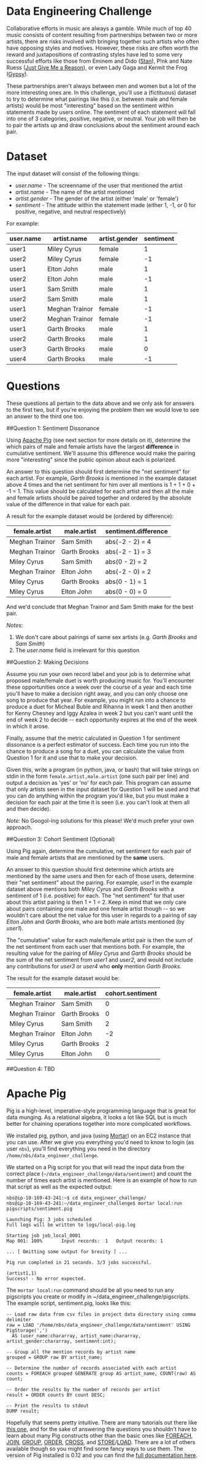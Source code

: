 Data Engineering Challenge
=======================


Collaborative efforts in music are always a gamble.  While much of top 40 music consists of content resulting from partnerships between two or more artists, there are risks involved with bringing together such artists who often have opposing styles and motives.  However, these risks are often worth the reward and juxtapositions of contrasting styles have led to some very successful efforts like those from Eminem and Dido ([Stan](https://www.youtube.com/watch?v=gOMhN-hfMtY)), P!nk and Nate Ruess ([Just Give Me a Reason](https://www.youtube.com/watch?v=OpQFFLBMEPI)), or even Lady Gaga and Kermit the Frog ([Gypsy](https://www.youtube.com/watch?v=WOvxX7SHKiE)). 

These partnerships aren't always between men and women but a lot of the more interesting ones are.  In this challenge, you'll use a (fictituous) dataset to try to determine what pairings like this (i.e. between male and female artists) would be most "interesting" based on the sentiment within statements made by users online.  The sentiment of each statement will fall into one of 3 categories, positive, negative, or neutral.  Your job will then be to pair the artists up and draw conclusions about the sentiment around each pair.


Dataset
===========

The input dataset will consist of the following things:

- _user.name_ - The screenname of the user that mentioned the artist
- _artist.name_ - The name of the artist mentioned
- _artist.gender_ - The gender of the artist (either 'male' or 'female')
- _sentiment_ - The attitude within the statement made (either 1, -1, or 0 for positive, negative, and neutral respectively)

For example:

user.name | artist.name | artist.gender | sentiment |
----------|-------------|---------------|-----------|
user1     | Miley Cyrus | female | 1 |
user2     | Miley Cyrus | female | -1 |
user1     | Elton John | male | 1 |
user2     | Elton John | male | -1 |
user1     | Sam Smith | male | 1 |
user2     | Sam Smith | male | 1 |
user1     | Meghan Trainor | female | -1 |
user2     | Meghan Trainor | female | -1 |
user1     | Garth Brooks | male | 1 |
user2     | Garth Brooks | male | 1 |
user3     | Garth Brooks | male | 0 |
user4     | Garth Brooks | male | -1 |


Questions
==========

These questions all pertain to the data above and we only ask for answers to the first two, but if you're enjoying the problem then we would love to see an answer to the third one too.

##Question 1: Sentiment Dissonance

Using [Apache Pig](#apache-pig) (see next section for more details on it), determine the which pairs of male and female artists have the largest **difference** in cumulative sentiment.  We'll assume this difference would make the pairing more "interesting" since the public opinion about each is polarized.

An answer to this question should first determine the "net sentiment" for each artist.  For example, _Garth Brooks_ is mentioned in the example dataset above 4 times and the net sentiment for him over all mentions is 1 + 1 + 0 + -1 = 1.  This value should be calculated for each artist and then all the male and female artists should be paired together and ordered by the absolute value of the difference in that value for each pair.

A result for the example dataset would be (ordered by difference):

female.artist | male.artist | sentiment.difference
--------------|-------------|---------------------
Meghan Trainor | Sam Smith | abs(-2 - 2) = 4
Meghan Trainor | Garth Brooks | abs(-2 - 1) = 3
Miley Cyrus | Sam Smith | abs(0 - 2) = 2
Meghan Trainor | Elton John | abs(-2 - 0) = 2
Miley Cyrus | Garth Brooks | abs(0 - 1) = 1
Miley Cyrus | Elton John | abs(0 - 0) = 0

And we'd conclude that Meghan Trainor and Sam Smith make for the best pair.

*Notes*: 

1. We don't care about pairings of same sex artists (e.g. _Garth Brooks_ and _Sam Smith_)
2. The _user.name_ field is irrelevant for this question

##Question 2: Making Decisions

Assume you run your own record label and your job is to determine what proposed male/female duet is worth producing music for.  You'll encounter these opportunities once a week over the course of a year and each time you'll have to make a decision right away, and you can only choose one song to produce that year.  For example, you might run into a chance to produce a duet for Micheal Buble and Rihanna in week 1 and then another for Kenny Chesney and Iggy Azalea in week 2 but you can't want until the end of week 2 to decide -- each opportunity expires at the end of the week in which it arose.

Finally, assume that the metric calculated in Question 1 for sentiment dissonance is a perfect estimator of success.  Each time you run into the chance to produce a song for a duet, you can calculate the value from Question 1 for it and use that to make your decision.

Given this, write a program (in python, java, or bash) that will take strings on stdin in the form ```female.artist,male.artist``` (one such pair per line) and output a decision as 'yes' or 'no' for each pair.  This program can assume that only artists seen in the input dataset for Question 1 will be used and that you can do anything within the program you'd like, but you must make a decision for each pair at the time it is seen (i.e. you can't look at them all and then decide).

*Note:* No Googol-ing solutions for this please!  We'd much prefer your own approach.


##Question 3: Cohort Sentiment (Optional)

Using Pig again, determine the cumulative, net sentiment for each pair of male and female artists that are mentioned by the **same** users.

An answer to this question should first determine which artists are mentioned by the same users and then for each of those users, determine their "net sentiment" about the pairing.  For example, _user1_ in the example dataset above mentions both _Miley Cyrus_ and _Garth Brooks_ with a sentiment of 1 (i.e. positive) for each.  The "net sentiment" for that user about this artist pairing is then 1 + 1 = 2.  Keep in mind that we only care about pairs containing one male and one female artist though -- so we wouldn't care about the net value for this user in regards to a pairing of say _Elton John_ and _Garth Brooks_, who are both male artists mentioned (by _user1_).

The "cumulative" value for each male/female artist pair is then the sum of the net sentiment from each user that mentions both.  For example, the resulting value for the pairing of _Miley Cyrus_ and _Garth Brooks_ should be the sum of the net sentiment from _user1_ and _user2_, and would not include any contributions for _user3_ or _user4_ who **only** mention _Garth Brooks_.

The result for the example dataset would be:

female.artist | male.artist | cohort.sentiment
--------------|-------------|---------------------
Meghan Trainor | Sam Smith | 0
Meghan Trainor | Garth Brooks | 0
Miley Cyrus | Sam Smith | 2
Meghan Trainor | Elton John | -2
Miley Cyrus | Garth Brooks | 2
Miley Cyrus | Elton John | 0

##Question 4: TBD


Apache Pig
=============

Pig is a high-level, imperative-style programming language that is great for data munging.  As a relational algebra, it looks a lot like SQL but is much better for chaining operations together into more complicated workflows.

We installed pig, python, and java (using [Mortar](https://www.mortardata.com/products/mortar-free)) on an EC2 instance that you can use.  After we give you everything you'd need to know to login (as user ```nbs```), you'll find everything you need in the directory ```/home/nbs/data_engineer_challenge```.

We started on a Pig script for you that will read the input data from the correct place (```~/data_engineer_challenge/data/sentiment```) and count the number of times each artist is mentioned.  Here is an example of how to run that script as well as the expected output:

```
nbs@ip-10-169-43-241:~$ cd data_engineer_challenge/
nbs@ip-10-169-43-241:~/data_engineer_challenge$ mortar local:run pigscripts/sentiment.pig 

Launching Pig: 3 jobs scheduled
Full logs will be written to logs/local-pig.log

Starting job job_local_0001
Map 001: 100%       Input records:  1	Output records: 1

... [ Omitting some output for brevity ] ...

Pig run completed in 21 seconds. 3/3 jobs successful.

(artist1,1)
Success! - No error expected.
```

The ```mortar local:run``` command should be all you need to run any pigscripts you create or modify in ~/data_engineer_challenge/pigscripts.  The example script, sentiment.pig, looks like this:

```
-- Load raw data from csv files in project data directory using comma delimiter
raw = LOAD '/home/nbs/data_engineer_challenge/data/sentiment' USING PigStorage(',') 
  AS (user_name:chararray, artist_name:chararray, artist_gender:chararray, sentiment:int);

-- Group all the mention records by artist name
grouped = GROUP raw BY artist_name;

-- Determine the number of records associated with each artist
counts = FOREACH grouped GENERATE group AS artist_name, COUNT(raw) AS count;

-- Order the results by the number of records per artist
result = ORDER counts BY count DESC;

-- Print the results to stdout
DUMP result;

```

Hopefully that seems pretty intuitive.  There are many tutorials out there like [this one](http://hortonworks.com/hadoop-tutorial/how-to-process-data-with-apache-pig/), and for the sake of answering the questions you shouldn't have to learn about many Pig constructs other than the basic ones like [FOREACH](http://pig.apache.org/docs/r0.12.0/basic.html#foreach), [JOIN](http://pig.apache.org/docs/r0.12.0/basic.html#join-inner), [GROUP](http://pig.apache.org/docs/r0.12.0/basic.html#group), [ORDER](http://pig.apache.org/docs/r0.12.0/basic.html#order-by), [CROSS](http://pig.apache.org/docs/r0.12.0/basic.html#cross), and [STORE](http://pig.apache.org/docs/r0.12.0/basic.html#store)/[LOAD](http://pig.apache.org/docs/r0.12.0/basic.html#load).  There are a lot of others available though so you might find some fancy ways to use them.  The version of Pig installed is 0.12 and you can find the [full documentation here](http://pig.apache.org/docs/r0.12.0/).




